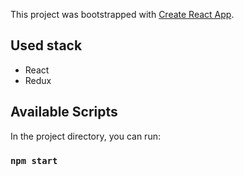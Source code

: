 This project was bootstrapped with [Create React App](https://github.com/facebook/create-react-app).

## Used stack

* React
* Redux


## Available Scripts
In the project directory, you can run:
### `npm start`



